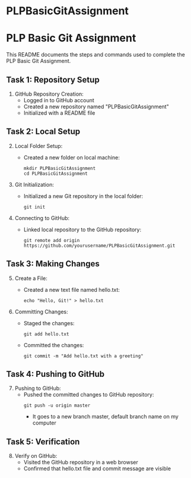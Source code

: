 # PLPBasicGitAssignment
# PLP Basic Git Assignment

This README documents the steps and commands used to complete the PLP Basic Git Assignment.

## Task 1: Repository Setup

1. GitHub Repository Creation:
   - Logged in to GitHub account
   - Created a new repository named "PLPBasicGitAssignment"
   - Initialized with a README file

## Task 2: Local Setup

2. Local Folder Setup:
   - Created a new folder on local machine:
     ```
     mkdir PLPBasicGitAssignment
     cd PLPBasicGitAssignment
     ```

3. Git Initialization:
   - Initialized a new Git repository in the local folder:
     ```
     git init
     ```

4. Connecting to GitHub:
   - Linked local repository to the GitHub repository:
     ```
     git remote add origin https://github.com/yourusername/PLPBasicGitAssignment.git
     ```

## Task 3: Making Changes

5. Create a File:
   - Created a new text file named hello.txt:
     ```
     echo "Hello, Git!" > hello.txt
     ```

6. Committing Changes:
   - Staged the changes:
     ```
     git add hello.txt
     ```
   - Committed the changes:
     ```
     git commit -m "Add hello.txt with a greeting"
     ```

## Task 4: Pushing to GitHub

7. Pushing to GitHub:
   - Pushed the committed changes to GitHub repository:
     ```
     git push -u origin master
     ```
     - It goes to a new branch master, default branch name on my computer

## Task 5: Verification

8. Verify on GitHub:
   - Visited the GitHub repository in a web browser
   - Confirmed that hello.txt file and commit message are visible

